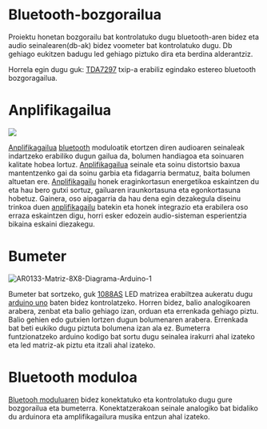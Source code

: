 # Bluetooth-bozgorailua
Proiektu honetan bozgorailu bat kontrolatuko dugu bluetooth-aren bidez eta audio seinalearen(db-ak) bidez voometer bat kontrolatuko dugu. Db gehiago eukitzen badugu led gehiago piztuko dira eta berdina alderantziz.

Horrela egin dugu guk:
[TDA7297](https://github.com/UrtziTello/Bluetooth-bozgoragailua/wiki/Anplifikadorea#tda7297) txip-a erabiliz egindako estereo bluetooth bozgoragailua.


# Anplifikagailua

![](https://i.imgur.com/3A1oUfT.png)


[Anplifikagailua](https://github.com/UrtziTello/Bluetooth-bozgoragailua/wiki/Anplifikadorea) [bluetooth](https://github.com/UrtziTello/Bluetooth-bozgoragailua/wiki/Bluetooth-moduloa) moduloatik etortzen diren audioaren seinaleak indartzeko erabiliko dugun gailua da, bolumen handiagoa eta soinuaren kalitate hobea lortuz. [Anplifikagailua](https://github.com/UrtziTello/Bluetooth-bozgoragailua/wiki/Anplifikadorea) seinale eta soinu distortsio baxua mantentzenko gai da soinu garbia eta fidagarria bermatuz, baita bolumen altuetan ere. [Anplifikagailu](https://github.com/UrtziTello/Bluetooth-bozgoragailua/wiki/Anplifikadorea) honek eraginkortasun energetikoa eskaintzen du eta hau bero gutxi sortuz, gailuaren iraunkortasuna eta egonkortasuna hobetuz. Gainera, oso aipagarria da hau dena egin dezakegula diseinu trinkoa duen [anplifikagailu](https://github.com/UrtziTello/Bluetooth-bozgoragailua/wiki/Anplifikadorea) batekin eta honek integrazio eta erabilera oso erraza eskaintzen digu, horri esker edozein audio-sisteman esperientzia bikaina eskaini diezakegu.


# Bumeter


![AR0133-Matriz-8X8-Diagrama-Arduino-1](https://github.com/user-attachments/assets/274a1d2e-b4c1-4f07-bb0b-82d274cc437e)


Bumeter bat sortzeko, guk [1088AS](https://github.com/UrtziTello/Bluetooth-bozgoragailua/wiki/Bumetroa#1088as) LED matrizea erabiltzea aukeratu dugu [arduino uno](https://github.com/UrtziTello/Bluetooth-bozgoragailua/wiki/Bumetroa#arduino-uno) baten bidez kontrolatzeko. Horren bidez, balio analogikoaren arabera, zenbat eta balio gehiago izan, orduan eta errenkada gehiago piztu. Balio gehien edo gutxien lortzen dugun bolumenaren arabera. Errenkada bat beti eukiko dugu piztuta bolumena izan ala ez. Bumeterra funtzionatzeko arduino kodigo bat sortu dugu seinalea irakurri ahal izateko eta led matriz-ak piztu eta itzali ahal izateko.


# Bluetooth moduloa


[Bluetooh moduluaren](https://github.com/UrtziTello/Bluetooth-bozgoragailua/wiki/Bluetooth-moduloa) bidez konektatuko eta kontrolatuko dugu gure bozgorailua eta bumeterra. Konektatzerakoan seinale analogiko bat bidaliko du arduinora eta amplifikagailura musika entzun ahal izateko. 

